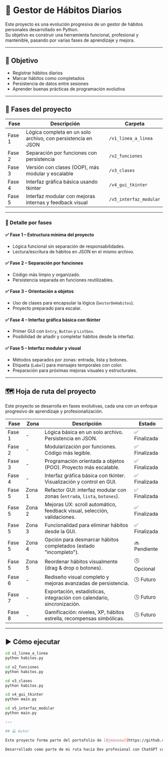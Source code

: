 # 🧘 Gestor de Hábitos Diarios

Este proyecto es una evolución progresiva de un gestor de hábitos personales desarrollado en Python.  
Su objetivo es construir una herramienta funcional, profesional y mantenible, pasando por varias fases de aprendizaje y mejora.

---

## 📌 Objetivo

- Registrar hábitos diarios  
- Marcar hábitos como completados  
- Persistencia de datos entre sesiones  
- Aprender buenas prácticas de programación evolutiva  

---

## 🔁 Fases del proyecto

| Fase   | Descripción                                                  | Carpeta               |
|--------|--------------------------------------------------------------|------------------------|
| Fase 1 | Lógica completa en un solo archivo, con persistencia en JSON | `/v1_linea_a_linea`    |
| Fase 2 | Separación por funciones con persistencia                    | `/v2_funciones`        |
| Fase 3 | Versión con clases (OOP), más modular y escalable            | `/v3_clases`           |
| Fase 4 | Interfaz gráfica básica usando tkinter                       | `/v4_gui_tkinter`      |
| Fase 5 | Interfaz modular con mejoras internas y feedback visual      | `/v5_interfaz_modular` |

---

### 🧠 Detalle por fases

#### ✅ Fase 1 – Estructura mínima del proyecto
- Lógica funcional sin separación de responsabilidades.  
- Lectura/escritura de hábitos en JSON en el mismo archivo.

#### ✅ Fase 2 – Separación por funciones
- Código más limpio y organizado.  
- Persistencia separada en funciones reutilizables.

#### ✅ Fase 3 – Orientación a objetos
- Uso de clases para encapsular la lógica (`GestorDeHabitos`).  
- Proyecto preparado para escalar.

#### ✅ Fase 4 – Interfaz gráfica básica con tkinter
- Primer GUI con `Entry`, `Button` y `Listbox`.  
- Posibilidad de añadir y completar hábitos desde la interfaz.

#### ✅ Fase 5 – Interfaz modular y visual
- Métodos separados por zonas: entrada, lista y botones.  
- Etiqueta (`Label`) para mensajes temporales con color.  
- Preparación para próximas mejoras visuales y estructurales.

---

## 🗺️ Hoja de ruta del proyecto

Este proyecto se desarrolla en fases evolutivas, cada una con un enfoque progresivo de aprendizaje y profesionalización.

| Fase   | Zona     | Descripción                                                                 | Estado       |
|--------|----------|-----------------------------------------------------------------------------|--------------|
| Fase 1 | -        | Lógica básica en un solo archivo. Persistencia en JSON.                     | ✅ Finalizada |
| Fase 2 | -        | Modularización por funciones. Código más legible.                           | ✅ Finalizada |
| Fase 3 | -        | Programación orientada a objetos (POO). Proyecto más escalable.             | ✅ Finalizada |
| Fase 4 | -        | Interfaz gráfica básica con tkinter. Visualización y control en GUI.        | ✅ Finalizada |
| Fase 5 | Zona 1   | Refactor GUI: interfaz modular con zonas (`entrada`, `lista`, `botones`).   | ✅ Finalizada |
| Fase 5 | Zona 2   | Mejoras UX: scroll automático, feedback visual, selección, validaciones.    | ✅ Finalizada |
| Fase 5 | Zona 3   | Funcionalidad para eliminar hábitos desde la GUI.                           | ✅ Finalizada |
| Fase 5 | Zona 4   | Opción para desmarcar hábitos completados (estado "incompleto").            | 🔜 Pendiente  |
| Fase 5 | Zona 5   | Reordenar hábitos visualmente (drag & drop o botones).                      | 🕓 Opcional   |
| Fase 6 | -        | Rediseño visual completo y mejoras avanzadas de persistencia.               | 🕓 Futuro     |
| Fase 7 | -        | Exportación, estadísticas, integración con calendario, sincronización.      | 🕓 Futuro     |
| Fase 8 | -        | Gamificación: niveles, XP, hábitos estrella, recompensas simbólicas.        | 🕓 Futuro     |

---

## ▶️ Cómo ejecutar

```bash
cd v1_linea_a_linea
python habitos.py

cd v2_funciones
python habitos.py

cd v3_clases
python habitos.py

cd v4_gui_tkinter
python main.py

cd v5_interfaz_modular
python main.py

---

## 💻 Autor

Este proyecto forma parte del portafolio de [@jmunozw](https://github.com/jmunozw).

Desarrollado como parte de mi ruta hacia Dev profesional con ChatGPT como mentor técnico y la guía práctica de MoureDev.
